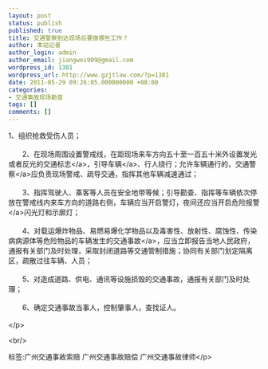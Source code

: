 ```yaml
---
layout: post
status: publish
published: true
title: 交通警察到达现场后要做哪些工作？
author: 本站记者
author_login: admin
author_email: jiangwei909@gmail.com
wordpress_id: 1381
wordpress_url: http://www.gzjtlaw.com/?p=1381
date: 2011-05-29 09:26:05.000000000 +08:00
categories:
- 交通事故现场勘查
tags: []
comments: []
---
```

<p>1、组织抢救受伤人员；<br><br>　　2、在现场周围设置警戒线，在距现场来车方向五十至一百五十米外设置发光或者反光的<a>交通标志<&#47;a>，引导<a>车辆<&#47;a>、行人绕行；允许车辆通行的，<a>交通警察<&#47;a>应负责现场警戒、疏导交通，指挥其他车辆减速通过；<br><br>　　3、指挥驾驶人、乘客等人员在安全地带等候；引导勘查、指挥等车辆依次停放在警戒线内来车方向的道路右侧，车辆应当开启警灯，夜间还应当开启危险<a>报警<&#47;a>闪光灯和示廓灯；<br><br>　　4、对载运爆炸物品、易燃易爆化学物品以及毒害性、放射性、腐蚀性、传染病病源体等危险物品的车辆发生的<a>交通事故<&#47;a>，应当立即报告当地人民政府，通报有关部门及时处理，采取封闭道路等交通管制措施；协同有关部门划定隔离区，疏散过往车辆、人员；<br><br>　　5、对造成道路、供电、通讯等设施损毁的交通事故，通报有关部门及时处理；<br><br>　　6、确定交通事故当事人，控制肇事人，查找证人。<br><br><&#47;p><br&#47;><p>标签:广州交通事故索赔 广州交通事故赔偿 广州交通事故律师<&#47;p>
